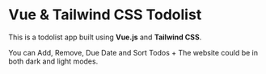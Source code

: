 # Vue & Tailwind CSS Todolist

This is a todolist app built using **Vue.js** and **Tailwind CSS**.

You can Add, Remove, Due Date and Sort Todos + The website could be in both dark and light modes.
